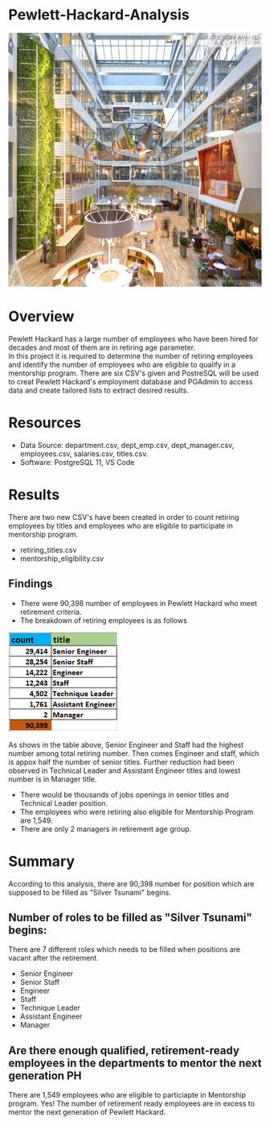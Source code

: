# Pewlett-Hackard-Analysis

![git-hub](https://github.com/MonaElahi/Pewlett-Hackard-Analysis/blob/721dd5368843482fbc03358d2c10e2ac006327e5/Office.jpg)

# Overview 
Pewlett Hackard has a large number of employees who have been hired for 
decades and most of them are in retiring age parameter.  
In this project it is required to determine the number of retiring 
employees and identify the number of employees who are eligible to qualify 
in a mentorship program. There are six CSV's given and PostreSQL will be used to creat Pewlett Hackard's employment 
database and PGAdmin to access data and create tailored lists to extract desired results.

# Resources
- Data Source: department.csv, dept_emp.csv, dept_manager.csv, employees.csv, salaries.csv, titles.csv.
- Software: PostgreSQL 11, VS Code 

# Results

There are two new CSV's have been created in order to count retiring employees by titles
and employees who are eligible to participate in mentorship program.  

* retiring_titles.csv 
* mentorship_eligibility.csv 

## Findings

- There were 90,398 number of employees in Pewlett Hackard who meet retirement criteria.
- The breakdown of retiring employees is as follows 


![git-hub](https://github.com/MonaElahi/Pewlett-Hackard-Analysis/blob/3f7fc9b65974fa55cfbe3363d3d846c2a6f9d903/Retiring%20Titles%20and%20Number.PNG)


As shows in the table above, Senior Engineer and Staff had the highest number among
total retiring number. Then comes Engineer and staff, which is appox half the number 
of senior titles. Further reduction had been observed in Technical Leader and Assistant
Engineer titles and lowest number is in Manager title. 
- There would be thousands of jobs openings in senior titles and Technical Leader position.
- The employees who were retiring also eligible for Mentorship Program are 1,549.
- There are only 2 managers in retirement age group.

# Summary 

According to this analysis, there are 90,398 number for position which are supposed to be filled
as "Silver Tsunami" begins. 

## Number of roles to be filled as "Silver Tsunami" begins:

There are 7 different roles which needs to be filled when positions are vacant after the retirement.

 * Senior Engineer
 * Senior Staff
 * Engineer
 * Staff
 * Technique Leader
 * Assistant Engineer
 * Manager

##  Are there enough qualified, retirement-ready employees in the departments to mentor the next generation PH

There are 1,549 employees who are eligible to particiapte in Mentorship program. 
Yes! The number of retirement ready employees are in excess to mentor
the next generation of Pewlett Hackard.
